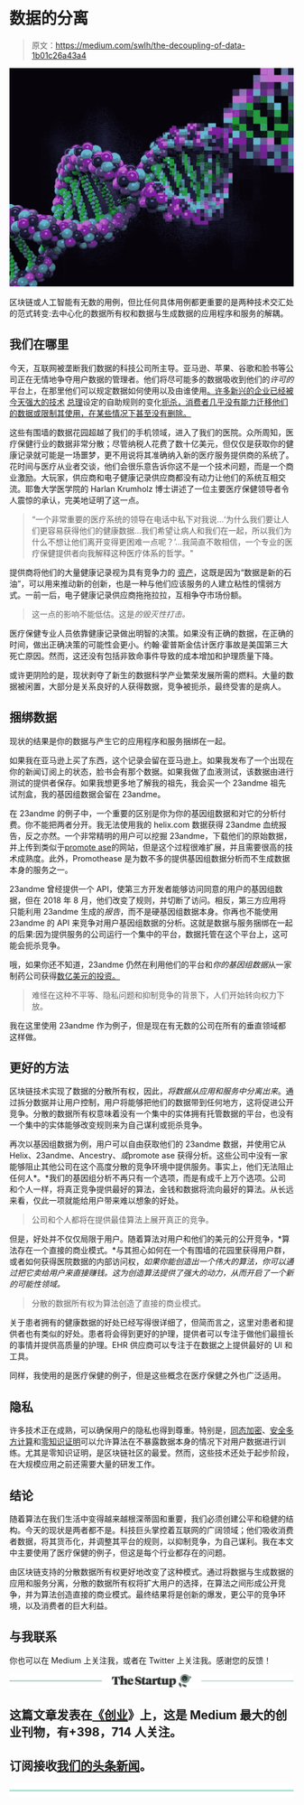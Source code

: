 # 数据的分离

> 原文：<https://medium.com/swlh/the-decoupling-of-data-1b01c26a43a4>

![](img/066d3abe01243f097e5521cc08b25eea.png)

区块链或人工智能有无数的用例，但比任何具体用例都更重要的是两种技术交汇处的范式转变:去中心化的数据所有权和数据与生成数据的应用程序和服务的解耦。

## 我们在哪里

今天，互联网被垄断我们数据的科技公司所主导。亚马逊、苹果、谷歌和脸书等公司正在无情地争夺用户数据的管理者。他们将尽可能多的数据吸收到他们的*许可的*平台上，在那里他们可以规定数据如何使用以及由谁使用[。许多新兴的企业已经被今天强大的技术](https://www.theverge.com/2018/8/16/17699626/twitter-third-party-apps-streaming-api-deprecation) [总理](https://www.cnbc.com/2018/08/23/23andme-is-telling-developers-that-it-plans-to-shut-off-its-api-in-two-weeks.html)设定的自助规则的变化[扼杀，消费者几乎没有能力迁移他们的数据或限制其使用，在某些情况下甚至没有删除。](https://www.theverge.com/2018/8/16/17699626/twitter-third-party-apps-streaming-api-deprecation)

这些有围墙的数据花园超越了我们的手机领域，进入了我们的医院。众所周知，医疗保健行业的数据非常分散；尽管纳税人花费了数十亿美元，但仅仅是获取你的健康记录就可能是一场噩梦，更不用说将其准确纳入新的医疗服务提供商的系统了。花时间与医疗从业者交谈，他们会很乐意告诉你这不是一个技术问题，而是一个商业激励。大玩家，供应商和电子健康记录供应商都没有动力让他们的系统互相交流。耶鲁大学医学院的 Harlan Krumholz 博士讲述了一位主要医疗保健领导者令人震惊的承认，完美地证明了这一点。

> “一个非常重要的医疗系统的领导在电话中私下对我说…‘为什么我们要让人们更容易获得他们的健康数据…我们希望让病人和我们在一起，所以我们为什么不想让他们离开变得更困难一点呢？’…我简直不敢相信，一个专业的医疗保健提供者向我解释这种医疗体系的哲学。"

提供商将他们的大量健康记录视为具有竞争力的 [资产](http://www.hschange.org/CONTENT/970/)，这既是因为“数据是新的石油”，可以用来推动新的创新，也是一种与他们应该服务的人建立粘性的懦弱方式。一前一后，电子健康记录供应商拖拖拉拉，互相争夺市场份额。

> 这一点的影响不能低估。这是*的毁灭性打击。*

医疗保健专业人员依靠健康记录做出明智的决策。如果没有正确的数据，在正确的时间，做出正确决策的可能性会更小。约翰·霍普斯金估计医疗事故是美国第三大死亡原因。然而，这还没有包括非致命事件导致的成本增加和护理质量下降。

或许更阴险的是，现状剥夺了新生的数据科学产业繁荣发展所需的燃料。大量的数据被闲置，大部分是关系良好的人获得数据，竞争被扼杀，最终受害的是病人。

## 捆绑数据

现状的结果是你的数据与产生它的应用程序和服务捆绑在一起。

如果我在亚马逊上买了东西，这个记录会留在亚马逊上。如果我发布了一个出现在你的新闻订阅上的状态，脸书会有那个数据。如果我做了血液测试，该数据由进行测试的提供者保存。如果我想更多地了解我的祖先，我会买一个 23andme 祖先试剂盒，我的基因组数据会留在 23andme。

在 23andme 的例子中，一个重要的区别是你为你的基因组数据和对它的分析付费。你不能把两者分开。我无法使用我的 helix.com 数据获得 23andme 血统报告，反之亦然。一个非常精明的用户可以挖掘 23andme，下载他们的原始数据，并上传到类似于[promote ase](https://promethease.com/ondemand)的网站，但是这个过程很难扩展，并且需要很高的技术成熟度。此外，Promothease 是为数不多的提供基因组数据分析而不生成数据本身的服务之一。

23andme 曾经提供一个 API，使第三方开发者能够访问同意的用户的基因组数据，但在 2018 年 8 月，他们改变了规则，并切断了访问。相反，第三方应用将只能利用 23andme 生成的*报告*，而不是硬基因组数据本身。你再也不能使用 23andme 的 API 来竞争对用户基因组数据的分析。这就是数据与服务捆绑在一起的后果:因为提供服务的公司运行一个集中的平台，数据托管在这个平台上，这可能会扼杀竞争。

哦，如果你还不知道，23andme 仍然在利用他们的平台和*你的基因组数据*从一家制药公司获得[数亿美元的投资。](http://fortune.com/2018/07/25/glaxosmithkline-23andme-gsk/)

> 难怪在这种不平等、隐私问题和抑制竞争的背景下，人们开始转向权力下放。

我在这里使用 23andme 作为例子，但是现在有无数的公司在所有的垂直领域都这样做。

## 更好的方法

区块链技术实现了数据的分散所有权，因此，*将数据从应用和服务中分离出来*。通过拆分数据并让用户控制，用户将能够把他们的数据带到任何地方，这将促进公开竞争。分散的数据所有权意味着没有一个集中的实体拥有托管数据的平台，也没有一个集中的实体能够改变规则来为自己谋利或扼杀竞争。

再次以基因组数据为例，用户可以自由获取他们的 23andme 数据，并使用它从 Helix、23andme、Ancestry、*或*promote ase 获得分析。这些公司中没有一家能够阻止其他公司在这个高度分散的竞争环境中提供服务。事实上，他们无法阻止任何人*。*我们的基因组分析不再只有一个选项，而是有成千上万个选项。公司和个人一样，将真正竞争提供最好的算法，金钱和数据将流向最好的算法。从长远来看，仅此一项就能给用户带来难以想象的好处。

> 公司和个人都将在提供最佳算法上展开真正的竞争。

但是，好处并不仅仅局限于用户。随着算法对用户和他们的美元的公开竞争，*算法存在一个直接的商业模式。*与其担心如何在一个有围墙的花园里获得用户群，或者如何获得医院数据的内部访问权，*如果你能创造出一个伟大的算法，你可以通过把它卖给用户来直接赚钱。这为创造算法提供了强大的动力，从而开启了一个新的可能性领域。*

> 分散的数据所有权为算法创造了直接的商业模式。

关于患者拥有的健康数据的好处已经写得很详细了，但简而言之，这里对患者和提供者也有类似的好处。患者将会得到更好的护理，提供者可以专注于做他们最擅长的事情并提供高质量的护理。EHR 供应商可以专注于在数据之上提供最好的 UI 和工具。

同样，我使用的是医疗保健的例子，但是这些概念在医疗保健之外也广泛适用。

## 隐私

许多技术正在成熟，可以确保用户的隐私也得到尊重。特别是，[同态加密](https://en.wikipedia.org/wiki/Homomorphic_encryption)、[安全多方计算](https://www.newamerica.org/oti/blog/protecting-privacy-secure-multi-party-computation/)和[零知识证明](https://en.wikipedia.org/wiki/Zero-knowledge_proof)可以允许算法在不暴露数据本身的情况下对用户数据进行训练。尤其是零知识证明，是区块链社区的最爱。然而，这些技术还处于起步阶段，在大规模应用之前还需要大量的研发工作。

## 结论

随着算法在我们生活中变得越来越根深蒂固和重要，我们必须创建公平和稳健的结构。今天的现状是两者都不是。科技巨头掌控着互联网的广阔领域；他们吸收消费者数据，将其货币化，并调整其平台的规则，以抑制竞争，为自己谋利。我在本文中主要使用了医疗保健的例子，但这是每个行业都存在的问题。

由区块链支持的分散数据所有权更好地改变了这种模式。通过将数据与生成数据的应用和服务分离，分散的数据所有权将扩大用户的选择，在算法之间形成公开竞争，并为算法创造直接的商业模式。最终结果将是创新的爆发，更公平的竞争环境，以及消费者的巨大利益。

## 与我联系

你也可以在 Medium 上关注我，或者在 Twitter 上关注我。感谢您的反馈！

[![](img/308a8d84fb9b2fab43d66c117fcc4bb4.png)](https://medium.com/swlh)

## 这篇文章发表在[《创业](https://medium.com/swlh)》上，这是 Medium 最大的创业刊物，有+398，714 人关注。

## 订阅接收[我们的头条新闻](http://growthsupply.com/the-startup-newsletter/)。

[![](img/b0164736ea17a63403e660de5dedf91a.png)](https://medium.com/swlh)